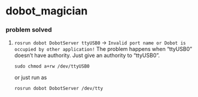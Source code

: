 # dobot_magician




### problem solved

1. `rosrun dobot DobotServer ttyUSB0` -> `Invalid port name or Dobot is occupied by other application!`
   The problem happens when “ttyUSB0” doesn’t have authority.
   Just give an authority to “ttyUSB0”.
   ```
   sudo chmod a+rw /dev/ttyUSB0
   ```
   or just run as
   ```
   rosrun dobot DobotServer /dev/tty
   ```
